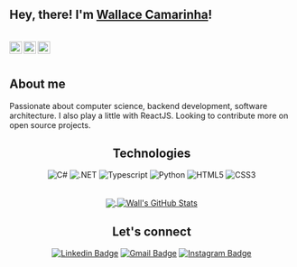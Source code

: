 ## Hey, there! I'm <a href="https://www.linkedin.com/in/wallace-camarinha/">Wallace Camarinha</a>!

<br/>

<div align="center">
<a href="https://www.linkedin.com/in/wallace-camarinha/">
  <img align="left" alt="Wall's Linkdein" width="22px" src="https://cdn.jsdelivr.net/npm/simple-icons@v3/icons/linkedin.svg"/>
</a> 
<a href="https://github.com/wallace-camarinha"> 
  <img align="left" alt="Wall's Github" width="22px" src="https://cdn.jsdelivr.net/npm/simple-icons@v3/icons/github.svg" />
</a> 
<a href="https://www.instagram.com/wallbsp/">
  <img align="left" alt="Wall's Instagram" width="22px" src="https://cdn.jsdelivr.net/npm/simple-icons@v3/icons/instagram.svg" />
</a> 
</div>

<br/>
<br/>

## About me
  Passionate about computer science, backend development, software architecture. I also play a little with ReactJS.
  Looking to contribute more on open source projects.

<div align="center">

## Technologies

![C#](https://img.shields.io/badge/-CSharp-000000?style=flat&logo=csharp)
![.NET](https://img.shields.io/badge/-.NET-000000?style=flat&logo=dotnet)
![Typescript](https://img.shields.io/badge/-Typescript-000000?style=flat&logo=typescript)
![Python](https://img.shields.io/badge/-Python-000000?style=flat&logo=python)
![HTML5](https://img.shields.io/badge/-HTML5-000000?style=flat&logo=html5)
![CSS3](https://img.shields.io/badge/-CSS-000000?style=flat&logo=css3)

</div>

<br>

<div align="center">
  <a href="https://github.com/wallace-camarinha">
    <img align="center" src="https://github-readme-stats.vercel.app/api/top-langs/?username=wallace-camarinha&theme=radical"/>
  </a>
  <a href="https://github.com/wallace-camarinha">
    <img align="center" src="https://github-readme-stats.vercel.app/api?username=wallace-camarinha&&show_icons=true&theme=radical&line_height=27&v=5" alt="Wall's GitHub Stats" />
  </a>
</div>

<div align="center">

##  Let's connect
[![Linkedin Badge](https://img.shields.io/badge/-Wall-blue?style=flat-square&logo=Linkedin&logoColor=white&link=https://www.linkedin.com/in/wallace-camarinha/)](https://www.linkedin.com/in/wallace-camarinha/) [![Gmail Badge](https://img.shields.io/badge/-wallace.camarinha@gmail.com-c14438?style=flat-square&logo=Gmail&logoColor=white&link=mailto:wallace.camarinha@gmail.com)](mailto:wallace.camarinha@gmail.com) [![Instagram Badge](https://img.shields.io/badge/-@Wall-e4405f?style=flat-square&labelColor=f94877&logo=instagram&logoColor=white&link=https://www.instagram.com/wallbsp/)](https://www.instagram.com/wallbsp/)

</div>
